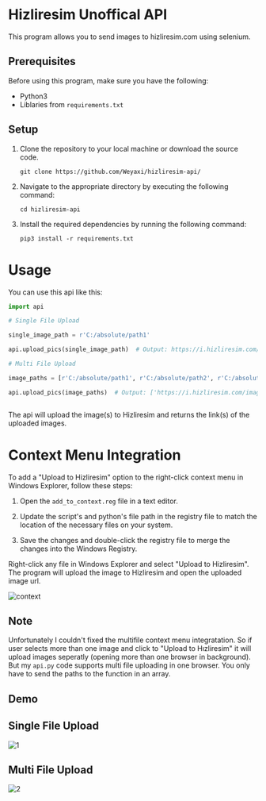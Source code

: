 # Hizliresim Unoffical API

This program allows you to send images to hizliresim.com using selenium.

## Prerequisites

Before using this program, make sure you have the following:

- Python3
- Liblaries from `requirements.txt`

## Setup

1. Clone the repository to your local machine or download the source code.

   ```shell
   git clone https://github.com/Weyaxi/hizliresim-api/
   ```

2. Navigate to the appropriate directory by executing the following command:
   
   ```shell
   cd hizliresim-api
   ```

4. Install the required dependencies by running the following command:

   ```shell
   pip3 install -r requirements.txt
   ```


# Usage

You can use this api like this:

   ```python
   import api

# Single File Upload

single_image_path = r'C:/absolute/path1'

api.upload_pics(single_image_path)  # Output: https://i.hizliresim.com/image.png

# Multi File Upload

image_paths = [r'C:/absolute/path1', r'C:/absolute/path2', r'C:/absolute/path3']

api.upload_pics(image_paths)  # Output: ['https://i.hizliresim.com/image.png', 'https://i.hizliresim.com/image2.png', 'https://i.hizliresim.com/image3.png']



   ```

The api will upload the image(s) to Hizliresim and returns the link(s) of the uploaded images.

# Context Menu Integration

To add a "Upload to Hizliresim" option to the right-click context menu in Windows Explorer, follow these steps:

1. Open the `add_to_context.reg` file in a text editor.

2. Update the script's and python's file path in the registry file to match the location of the necessary files on your system.

3. Save the changes and double-click the registry file to merge the changes into the Windows Registry.

Right-click any file in Windows Explorer and select "Upload to Hizliresim". The program will upload the image to Hizliresim and open the uploaded image url.

![context](https://github.com/Weyaxi/hizliresim-api/assets/81961593/4c0bf154-64e8-40c5-a512-73441e75e2d7)

## Note

Unfortunately I couldn't fixed the multifile context menu integratation. So if user selects more than one image and click to "Upload to Hızliresim" it will upload images seperatly (opening more than one browser in background). But my `api.py` code supports multi file uploading in one browser. You only have to send the paths to the function in an array.

## Demo

## Single File Upload

![1](https://github.com/Weyaxi/hizliresim-api/assets/81961593/62a64588-c8e2-4fd7-aa71-409668c113a2)

## Multi File Upload

![2](https://github.com/Weyaxi/hizliresim-api/assets/81961593/8c07beab-5a26-46e6-9cac-9bd7f93f18c7)

